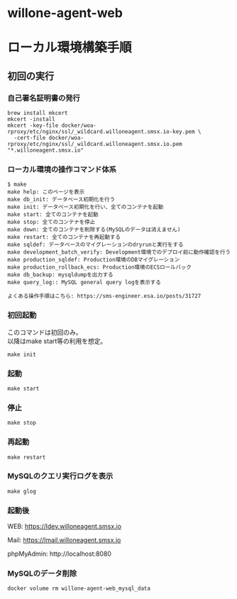 # willone-agent-web

# ローカル環境構築手順

## 初回の実行

### 自己署名証明書の発行

```shell
brew install mkcert
mkcert -install
mkcert -key-file docker/woa-rproxy/etc/nginx/ssl/_wildcard.willoneagent.smsx.io-key.pem \
  -cert-file docker/woa-rproxy/etc/nginx/ssl/_wildcard.willoneagent.smsx.io.pem "*.willoneagent.smsx.io"
```

### ローカル環境の操作コマンド体系

```shell
$ make
make help: このページを表示
make db_init: データベース初期化を行う
make init: データベース初期化を行い、全てのコンテナを起動
make start: 全てのコンテナを起動
make stop: 全てのコンテナを停止
make down: 全てのコンテナを削除する(MySQLのデータは消えません)
make restart: 全てのコンテナを再起動する
make sqldef: データベースのマイグレーションのdryrunと実行をする
make development_batch_verify: Development環境でのデプロイ前に動作確認を行う
make production_sqldef: Production環境のDBマイグレーション
make production_rollback_ecs: Production環境のECSロールバック
make db_backup: mysqldumpを出力する
make query_log:: MySQL general query logを表示する

よくある操作手順はこちら: https://sms-engineer.esa.io/posts/31727
```

### 初回起動

このコマンドは初回のみ。  
以降はmake start等の利用を想定。

```shell
make init
```

### 起動

```shell
make start
```

### 停止

```shell
make stop
```

### 再起動

```shell
make restart
```

### MySQLのクエリ実行ログを表示

```shell
make glog
```

### 起動後
WEB: https://ldev.willoneagent.smsx.io

Mail: https://lmail.willoneagent.smsx.io

phpMyAdmin: http://localhost:8080


### MySQLのデータ削除
```shell
docker volume rm willone-agent-web_mysql_data
```